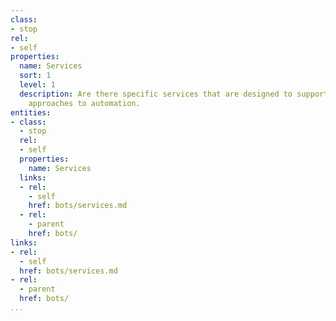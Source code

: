 ```yaml
---
class:
- stop
rel:
- self
properties:
  name: Services
  sort: 1
  level: 1
  description: Are there specific services that are designed to support bot and other
    approaches to automation.
entities:
- class:
  - stop
  rel:
  - self
  properties:
    name: Services
  links:
  - rel:
    - self
    href: bots/services.md
  - rel:
    - parent
    href: bots/
links:
- rel:
  - self
  href: bots/services.md
- rel:
  - parent
  href: bots/
...
```


